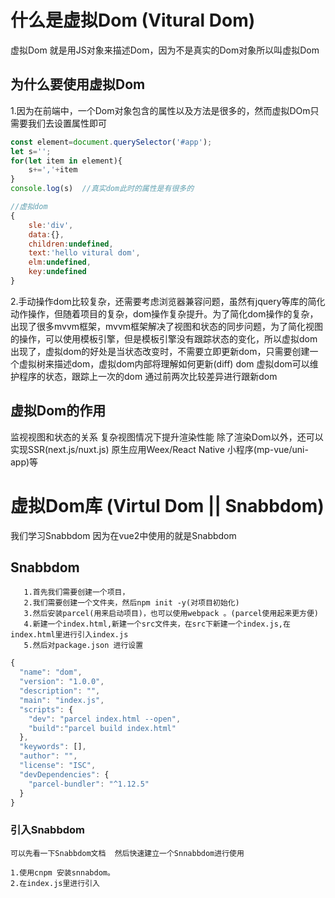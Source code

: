 # 什么是虚拟Dom (Vitural Dom)
  虚拟Dom 就是用JS对象来描述Dom，因为不是真实的Dom对象所以叫虚拟Dom
## 为什么要使用虚拟Dom
  1.因为在前端中，一个Dom对象包含的属性以及方法是很多的，然而虚拟DOm只需要我们去设置属性即可
   ```javaScript
   const element=document.querySelector('#app');
   let s='';
   for(let item in element){
       s+=','+item
   }
   console.log(s)  //真实dom此时的属性是有很多的

   //虚拟dom
   {
       sle:'div',
       data:{},
       children:undefined,
       text:'hello vitural dom',
       elm:undefined,
       key:undefined
   }
   ```
   2.手动操作dom比较复杂，还需要考虑浏览器兼容问题，虽然有jquery等库的简化动作操作，但随着项目的复杂，dom操作复杂提升。为了简化dom操作的复杂，出现了很多mvvm框架，mvvm框架解决了视图和状态的同步问题，为了简化视图的操作，可以使用模板引擎，但是模板引擎没有跟踪状态的变化，所以虚拟dom出现了，虚拟dom的好处是当状态改变时，不需要立即更新dom，只需要创建一个虚拟树来描述dom，虚拟dom内部将理解如何更新(diff) dom
   虚拟dom可以维护程序的状态，跟踪上一次的dom
   通过前两次比较差异进行跟新dom

## 虚拟Dom的作用
   监视视图和状态的关系
   复杂视图情况下提升渲染性能
   除了渲染Dom以外，还可以实现SSR(next.js/nuxt.js) 原生应用Weex/React Native 小程序(mp-vue/uni-app)等

# 虚拟Dom库 (Virtul Dom || Snabbdom)
  我们学习Snabbdom 因为在vue2中使用的就是Snabbdom
## Snabbdom




       1.首先我们需要创建一个项目，
       2.我们需要创建一个文件夹，然后npm init -y(对项目初始化)
       3.然后安装parcel(用来启动项目)，也可以使用webpack 。(parcel使用起来更方便)
       4.新建一个index.html,新建一个src文件夹，在src下新建一个index.js,在index.html里进行引入index.js
       5.然后对package.json 进行设置

```JavaScript
{
  "name": "dom",
  "version": "1.0.0",
  "description": "",
  "main": "index.js",
  "scripts": {
    "dev": "parcel index.html --open",
    "build":"parcel build index.html"
  },
  "keywords": [],
  "author": "",
  "license": "ISC",
  "devDependencies": {
    "parcel-bundler": "^1.12.5"
  }
}


```
  ### 引入Snabbdom 
    可以先看一下Snabbdom文档  然后快速建立一个Snnabbdom进行使用

    1.使用cnpm 安装snnabdom。
    2.在index.js里进行引入
